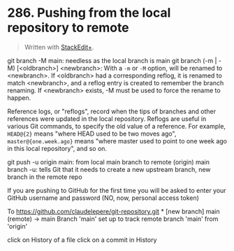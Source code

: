 # 286. Pushing from the local repository to remote


> Written with [StackEdit+](https://stackedit.net/).


git branch -M main: needless as the local branch is main
git branch (-m | -M) [\<oldbranch>] \<newbranch>:
With a `-m` or `-M` option, <oldbranch> will be renamed to \<newbranch>. If \<oldbranch> had a corresponding reflog, it is renamed to match \<newbranch>, and a reflog entry is created to remember the branch renaming. If \<newbranch> exists, -M must be used to force the rename to happen.

Reference logs, or "reflogs", record when the tips of branches and other references were updated in the local repository. Reflogs are useful in various Git commands, to specify the old value of a reference. For example, `HEAD@{2}` means "where HEAD used to be two moves ago", `master@{one.week.ago}` means "where master used to point to one week ago in this local repository", and so on.

git push -u origin main: from local main branch to remote (origin) main branch
-u: tells Git that it needs to create a new upstream branch, new branch in the remote repo

If you are pushing to GitHub for the first time you will be asked to enter your GitHub username and password (NO, now, personal access token)

To https://github.com/claudelepere/git-repository.git
 \* [new branch] main (remote) -> main 
Branch 'main' set up to track remote branch 'main' from 'origin'

click on History of a file
click on a commit in History



<!--stackedit_data:
eyJoaXN0b3J5IjpbNDc3MTk1NzM4LDEyMjI3MDQxMjMsLTE4NT
c3NTQ4Ml19
-->